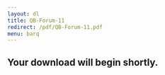 ```yaml
---
layout: dl
title: QB-Forum-11
redirect: /pdf/QB-Forum-11.pdf
menu: barq
---
```

## Your download will begin shortly.
